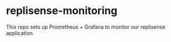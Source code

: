 # replisense-monitoring
This repo sets up Prometheus + Grafana to monitor our replisense application.
